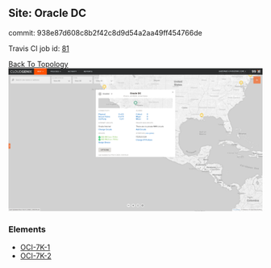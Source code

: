 ## Site: Oracle DC

commit: 938e87d608c8b2f42c8d9d54a2aa49ff454766de

Travis CI job id: [81](https://travis-ci.com/ebob9/travis-sandbox/builds/148069375)

[Back To Topology](../README.md)
<img alt="Site Card" src="site-info.png?raw=1" width="1110">

### Elements
<ul>
<li>
<A href="OCI-7K-1/README.md">OCI-7K-1</A>
</li>
<li>
<A href="OCI-7K-2/README.md">OCI-7K-2</A>
</li>
</ul>
